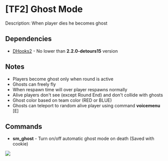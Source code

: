 # [TF2] Ghost Mode
Description: When player dies he becomes ghost

## Dependencies
- [DHooks2](https://github.com/peace-maker/DHooks2/releases) - No lower than **2.2.0-detours15** version

## Notes
- Players become ghost only when round is active
- Ghosts can freely fly
- When respawn time will over player respawns normally
- Alive players don't see (except Round End) and don't collide with ghosts
- Ghost color based on team color (RED or BLUE)
- Ghosts can teleport to random alive player using command **voicemenu** [E]

## Commands
- **sm_ghost** - Turn on/off automatic ghost mode on death (Saved with cookie)

![](https://user-images.githubusercontent.com/53791065/138552005-163483c4-0278-4585-9b46-002a1d77a84e.gif)
